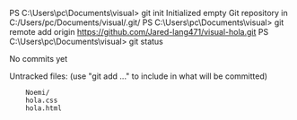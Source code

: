 PS C:\Users\pc\Documents\visual> git init
Initialized empty Git repository in C:/Users/pc/Documents/visual/.git/
PS C:\Users\pc\Documents\visual> git remote add origin https://github.com/Jared-lang471/visual-hola.git
PS C:\Users\pc\Documents\visual> git status

No commits yet

Untracked files:
  (use "git add <file>..." to include in what will be committed)

        Noemi/
        hola.css
        hola.html